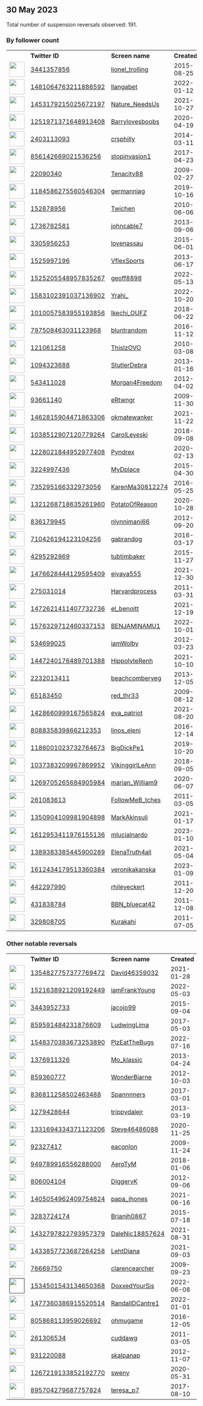 
## 30 May 2023
Total number of suspension reversals observed: 191.

### By follower count
<table><tr><th></th><th align="left">Twitter ID</th><th align="left">Screen name</th>
<th align="left">Created</th><th align="left">Status</th><th align="left">Suspended</th><th align="left">Followers</th>
<tr><td><a href="https://pbs.twimg.com/profile_images/1629842278436028417/wrE410AE_normal.jpg"><img src="https://pbs.twimg.com/profile_images/1629842278436028417/wrE410AE_normal.jpg" width="40px" height="40px" align="center"/></a></td><td><a href="https://twitter.com/intent/user?user_id=3441357856">3441357856</a></td><td><a href="https://twitter.com/lionel_trolling">lionel_trolling</a></td><td>2015-08-25</td><td align="center"></td><td>2023-05-23</td><td>37442</td></tr>
<tr><td><a href="https://pbs.twimg.com/profile_images/1544801845574569984/LIKr1GNW_normal.jpg"><img src="https://pbs.twimg.com/profile_images/1544801845574569984/LIKr1GNW_normal.jpg" width="40px" height="40px" align="center"/></a></td><td><a href="https://twitter.com/intent/user?user_id=1481064763211886592">1481064763211886592</a></td><td><a href="https://twitter.com/Ilangabet">Ilangabet</a></td><td>2022-01-12</td><td align="center"></td><td>2023-03-22</td><td>30639</td></tr>
<tr><td><a href="https://pbs.twimg.com/profile_images/1665488444120875009/OQSJU53F_normal.jpg"><img src="https://pbs.twimg.com/profile_images/1665488444120875009/OQSJU53F_normal.jpg" width="40px" height="40px" align="center"/></a></td><td><a href="https://twitter.com/intent/user?user_id=1453179215025672197">1453179215025672197</a></td><td><a href="https://twitter.com/Nature_NeedsUs">Nature_NeedsUs</a></td><td>2021-10-27</td><td align="center"></td><td>2023-04-04</td><td>27750</td></tr>
<tr><td><a href="https://pbs.twimg.com/profile_images/1661434606158053394/JGAs8boI_normal.jpg"><img src="https://pbs.twimg.com/profile_images/1661434606158053394/JGAs8boI_normal.jpg" width="40px" height="40px" align="center"/></a></td><td><a href="https://twitter.com/intent/user?user_id=1251971371648913408">1251971371648913408</a></td><td><a href="https://twitter.com/Barrylovesboobs">Barrylovesboobs</a></td><td>2020-04-19</td><td align="center"></td><td>2022-07-06</td><td>18667</td></tr>
<tr><td><a href="https://pbs.twimg.com/profile_images/1337737664074747906/oMJbrnzb_normal.jpg"><img src="https://pbs.twimg.com/profile_images/1337737664074747906/oMJbrnzb_normal.jpg" width="40px" height="40px" align="center"/></a></td><td><a href="https://twitter.com/intent/user?user_id=2403113093">2403113093</a></td><td><a href="https://twitter.com/crsphilly">crsphilly</a></td><td>2014-03-11</td><td align="center"></td><td></td><td>17161</td></tr>
<tr><td><a href="https://pbs.twimg.com/profile_images/1503095254160916482/rJmZHUtR_normal.jpg"><img src="https://pbs.twimg.com/profile_images/1503095254160916482/rJmZHUtR_normal.jpg" width="40px" height="40px" align="center"/></a></td><td><a href="https://twitter.com/intent/user?user_id=856142669021536256">856142669021536256</a></td><td><a href="https://twitter.com/stopinvasion1">stopinvasion1</a></td><td>2017-04-23</td><td align="center"></td><td>2022-10-29</td><td>7281</td></tr>
<tr><td><a href="https://pbs.twimg.com/profile_images/1149356134576394240/XKIbzMTn_normal.jpg"><img src="https://pbs.twimg.com/profile_images/1149356134576394240/XKIbzMTn_normal.jpg" width="40px" height="40px" align="center"/></a></td><td><a href="https://twitter.com/intent/user?user_id=22090340">22090340</a></td><td><a href="https://twitter.com/Tenacity88">Tenacity88</a></td><td>2009-02-27</td><td align="center"></td><td></td><td>5948</td></tr>
<tr><td><a href="https://pbs.twimg.com/profile_images/1664224668004368386/MgU8LzZl_normal.jpg"><img src="https://pbs.twimg.com/profile_images/1664224668004368386/MgU8LzZl_normal.jpg" width="40px" height="40px" align="center"/></a></td><td><a href="https://twitter.com/intent/user?user_id=1184586275560546304">1184586275560546304</a></td><td><a href="https://twitter.com/germanniag">germanniag</a></td><td>2019-10-16</td><td align="center"></td><td>2023-05-23</td><td>5499</td></tr>
<tr><td><a href="https://pbs.twimg.com/profile_images/606477862443446273/BPBmQbmD_normal.jpg"><img src="https://pbs.twimg.com/profile_images/606477862443446273/BPBmQbmD_normal.jpg" width="40px" height="40px" align="center"/></a></td><td><a href="https://twitter.com/intent/user?user_id=152678956">152678956</a></td><td><a href="https://twitter.com/Twichen">Twichen</a></td><td>2010-06-06</td><td align="center"></td><td>2023-05-25</td><td>4058</td></tr>
<tr><td><a href="https://pbs.twimg.com/profile_images/1156897920135962629/lF0a2rjh_normal.jpg"><img src="https://pbs.twimg.com/profile_images/1156897920135962629/lF0a2rjh_normal.jpg" width="40px" height="40px" align="center"/></a></td><td><a href="https://twitter.com/intent/user?user_id=1736762581">1736762581</a></td><td><a href="https://twitter.com/johncable7">johncable7</a></td><td>2013-09-06</td><td align="center"></td><td>2023-05-23</td><td>3912</td></tr>
<tr><td><a href="https://pbs.twimg.com/profile_images/979135060627607557/zxGx6hJ-_normal.jpg"><img src="https://pbs.twimg.com/profile_images/979135060627607557/zxGx6hJ-_normal.jpg" width="40px" height="40px" align="center"/></a></td><td><a href="https://twitter.com/intent/user?user_id=3305956253">3305956253</a></td><td><a href="https://twitter.com/lovenassau">lovenassau</a></td><td>2015-06-01</td><td align="center"></td><td></td><td>3849</td></tr>
<tr><td><a href="https://pbs.twimg.com/profile_images/869522574841085953/Lh1lr5nv_normal.jpg"><img src="https://pbs.twimg.com/profile_images/869522574841085953/Lh1lr5nv_normal.jpg" width="40px" height="40px" align="center"/></a></td><td><a href="https://twitter.com/intent/user?user_id=1525997196">1525997196</a></td><td><a href="https://twitter.com/VflexSports">VflexSports</a></td><td>2013-06-17</td><td align="center"></td><td>2023-05-24</td><td>3608</td></tr>
<tr><td><a href="https://pbs.twimg.com/profile_images/1589662446939246592/QwJ_u53r_normal.jpg"><img src="https://pbs.twimg.com/profile_images/1589662446939246592/QwJ_u53r_normal.jpg" width="40px" height="40px" align="center"/></a></td><td><a href="https://twitter.com/intent/user?user_id=1525205548957835267">1525205548957835267</a></td><td><a href="https://twitter.com/geoff8898">geoff8898</a></td><td>2022-05-13</td><td align="center"></td><td>2023-05-23</td><td>3556</td></tr>
<tr><td><a href="https://pbs.twimg.com/profile_images/1666524150716944392/q3b3hfLD_normal.jpg"><img src="https://pbs.twimg.com/profile_images/1666524150716944392/q3b3hfLD_normal.jpg" width="40px" height="40px" align="center"/></a></td><td><a href="https://twitter.com/intent/user?user_id=1583102391037136902">1583102391037136902</a></td><td><a href="https://twitter.com/Yrahi_">Yrahi_</a></td><td>2022-10-20</td><td align="center">🚫</td><td>2023-05-18</td><td>3433</td></tr>
<tr><td><a href="https://pbs.twimg.com/profile_images/1653246998768676864/S0uTONi0_normal.jpg"><img src="https://pbs.twimg.com/profile_images/1653246998768676864/S0uTONi0_normal.jpg" width="40px" height="40px" align="center"/></a></td><td><a href="https://twitter.com/intent/user?user_id=1010057583955193856">1010057583955193856</a></td><td><a href="https://twitter.com/Ikechi_OUFZ">Ikechi_OUFZ</a></td><td>2018-06-22</td><td align="center"></td><td>2023-05-03</td><td>3417</td></tr>
<tr><td><a href="https://pbs.twimg.com/profile_images/1663655177885212673/khrDOmKi_normal.jpg"><img src="https://pbs.twimg.com/profile_images/1663655177885212673/khrDOmKi_normal.jpg" width="40px" height="40px" align="center"/></a></td><td><a href="https://twitter.com/intent/user?user_id=797508463031123968">797508463031123968</a></td><td><a href="https://twitter.com/bluntrandom">bluntrandom</a></td><td>2016-11-12</td><td align="center"></td><td></td><td>3065</td></tr>
<tr><td><a href="https://pbs.twimg.com/profile_images/1570488833476534279/3aZxLISs_normal.jpg"><img src="https://pbs.twimg.com/profile_images/1570488833476534279/3aZxLISs_normal.jpg" width="40px" height="40px" align="center"/></a></td><td><a href="https://twitter.com/intent/user?user_id=121061258">121061258</a></td><td><a href="https://twitter.com/ThisIzOVO">ThisIzOVO</a></td><td>2010-03-08</td><td align="center"></td><td>2022-11-10</td><td>3046</td></tr>
<tr><td><a href="https://pbs.twimg.com/profile_images/1522736814951383046/FL0YaUpT_normal.jpg"><img src="https://pbs.twimg.com/profile_images/1522736814951383046/FL0YaUpT_normal.jpg" width="40px" height="40px" align="center"/></a></td><td><a href="https://twitter.com/intent/user?user_id=1094323688">1094323688</a></td><td><a href="https://twitter.com/StutlerDebra">StutlerDebra</a></td><td>2013-01-16</td><td align="center"></td><td>2023-05-17</td><td>3006</td></tr>
<tr><td><a href="https://pbs.twimg.com/profile_images/1672042988959039491/pcbDpLyd_normal.jpg"><img src="https://pbs.twimg.com/profile_images/1672042988959039491/pcbDpLyd_normal.jpg" width="40px" height="40px" align="center"/></a></td><td><a href="https://twitter.com/intent/user?user_id=543411028">543411028</a></td><td><a href="https://twitter.com/Morgan4Freedom">Morgan4Freedom</a></td><td>2012-04-02</td><td align="center"></td><td>2022-10-12</td><td>2673</td></tr>
<tr><td><a href="https://pbs.twimg.com/profile_images/1747726618/b41ad676-e6f3-409e-9f67-b33d62ca647f_normal.png"><img src="https://pbs.twimg.com/profile_images/1747726618/b41ad676-e6f3-409e-9f67-b33d62ca647f_normal.png" width="40px" height="40px" align="center"/></a></td><td><a href="https://twitter.com/intent/user?user_id=93661140">93661140</a></td><td><a href="https://twitter.com/eRtwngr">eRtwngr</a></td><td>2009-11-30</td><td align="center"></td><td></td><td>2331</td></tr>
<tr><td><a href="https://pbs.twimg.com/profile_images/1462816268273299457/NRBd41zt_normal.png"><img src="https://pbs.twimg.com/profile_images/1462816268273299457/NRBd41zt_normal.png" width="40px" height="40px" align="center"/></a></td><td><a href="https://twitter.com/intent/user?user_id=1462815904471863306">1462815904471863306</a></td><td><a href="https://twitter.com/okmatewanker">okmatewanker</a></td><td>2021-11-22</td><td align="center"></td><td>2023-04-25</td><td>2174</td></tr>
<tr><td><a href="https://pbs.twimg.com/profile_images/1174510275371905025/QfbHsdZ9_normal.jpg"><img src="https://pbs.twimg.com/profile_images/1174510275371905025/QfbHsdZ9_normal.jpg" width="40px" height="40px" align="center"/></a></td><td><a href="https://twitter.com/intent/user?user_id=1038512907120779264">1038512907120779264</a></td><td><a href="https://twitter.com/CarolLeveski">CarolLeveski</a></td><td>2018-09-08</td><td align="center"></td><td></td><td>2002</td></tr>
<tr><td><a href="https://pbs.twimg.com/profile_images/1595215403516665857/-8f_4bZL_normal.png"><img src="https://pbs.twimg.com/profile_images/1595215403516665857/-8f_4bZL_normal.png" width="40px" height="40px" align="center"/></a></td><td><a href="https://twitter.com/intent/user?user_id=1228021844952977408">1228021844952977408</a></td><td><a href="https://twitter.com/Pyndrex">Pyndrex</a></td><td>2020-02-13</td><td align="center"></td><td>2023-05-18</td><td>1872</td></tr>
<tr><td><a href="https://pbs.twimg.com/profile_images/1017084497135898624/9A8yjYFO_normal.jpg"><img src="https://pbs.twimg.com/profile_images/1017084497135898624/9A8yjYFO_normal.jpg" width="40px" height="40px" align="center"/></a></td><td><a href="https://twitter.com/intent/user?user_id=3224997436">3224997436</a></td><td><a href="https://twitter.com/MyDplace">MyDplace</a></td><td>2015-04-30</td><td align="center"></td><td>2022-10-29</td><td>1790</td></tr>
<tr><td><a href="https://pbs.twimg.com/profile_images/1265950150104625155/ZuMUpA2q_normal.jpg"><img src="https://pbs.twimg.com/profile_images/1265950150104625155/ZuMUpA2q_normal.jpg" width="40px" height="40px" align="center"/></a></td><td><a href="https://twitter.com/intent/user?user_id=735295166332973056">735295166332973056</a></td><td><a href="https://twitter.com/KarenMa30812274">KarenMa30812274</a></td><td>2016-05-25</td><td align="center"></td><td>2022-10-29</td><td>1606</td></tr>
<tr><td><a href="https://pbs.twimg.com/profile_images/1656763933313871876/TjjiYW5X_normal.jpg"><img src="https://pbs.twimg.com/profile_images/1656763933313871876/TjjiYW5X_normal.jpg" width="40px" height="40px" align="center"/></a></td><td><a href="https://twitter.com/intent/user?user_id=1321268718635261960">1321268718635261960</a></td><td><a href="https://twitter.com/PotatoOfReason">PotatoOfReason</a></td><td>2020-10-28</td><td align="center"></td><td>2023-05-13</td><td>1441</td></tr>
<tr><td><a href="https://pbs.twimg.com/profile_images/1662859741071134728/ItuHnph8_normal.jpg"><img src="https://pbs.twimg.com/profile_images/1662859741071134728/ItuHnph8_normal.jpg" width="40px" height="40px" align="center"/></a></td><td><a href="https://twitter.com/intent/user?user_id=836179945">836179945</a></td><td><a href="https://twitter.com/nlynnimani66">nlynnimani66</a></td><td>2012-09-20</td><td align="center"></td><td>2022-07-26</td><td>1364</td></tr>
<tr><td><a href="https://pbs.twimg.com/profile_images/1455105412034924545/2WuwM4jC_normal.jpg"><img src="https://pbs.twimg.com/profile_images/1455105412034924545/2WuwM4jC_normal.jpg" width="40px" height="40px" align="center"/></a></td><td><a href="https://twitter.com/intent/user?user_id=710426194123104256">710426194123104256</a></td><td><a href="https://twitter.com/gabrandog">gabrandog</a></td><td>2016-03-17</td><td align="center"></td><td>2022-07-03</td><td>1278</td></tr>
<tr><td><a href="https://pbs.twimg.com/profile_images/894026237307310080/xSA48i1V_normal.jpg"><img src="https://pbs.twimg.com/profile_images/894026237307310080/xSA48i1V_normal.jpg" width="40px" height="40px" align="center"/></a></td><td><a href="https://twitter.com/intent/user?user_id=4295292869">4295292869</a></td><td><a href="https://twitter.com/tubtimbaker">tubtimbaker</a></td><td>2015-11-27</td><td align="center"></td><td>2022-10-29</td><td>1123</td></tr>
<tr><td><a href="https://pbs.twimg.com/profile_images/1549593458788421632/_f7rcsAX_normal.jpg"><img src="https://pbs.twimg.com/profile_images/1549593458788421632/_f7rcsAX_normal.jpg" width="40px" height="40px" align="center"/></a></td><td><a href="https://twitter.com/intent/user?user_id=1476628444129595409">1476628444129595409</a></td><td><a href="https://twitter.com/eiyaya555">eiyaya555</a></td><td>2021-12-30</td><td align="center"></td><td>2022-12-16</td><td>1113</td></tr>
<tr><td><a href="https://pbs.twimg.com/profile_images/1457347109414395912/LRQGgAb6_normal.jpg"><img src="https://pbs.twimg.com/profile_images/1457347109414395912/LRQGgAb6_normal.jpg" width="40px" height="40px" align="center"/></a></td><td><a href="https://twitter.com/intent/user?user_id=275031014">275031014</a></td><td><a href="https://twitter.com/Harvardprocess">Harvardprocess</a></td><td>2011-03-31</td><td align="center"></td><td>2022-10-29</td><td>943</td></tr>
<tr><td><a href="https://pbs.twimg.com/profile_images/1643869461261307904/TSD_x82t_normal.jpg"><img src="https://pbs.twimg.com/profile_images/1643869461261307904/TSD_x82t_normal.jpg" width="40px" height="40px" align="center"/></a></td><td><a href="https://twitter.com/intent/user?user_id=1472621411407732736">1472621411407732736</a></td><td><a href="https://twitter.com/el_benoitt">el_benoitt</a></td><td>2021-12-19</td><td align="center">🚫</td><td>2023-05-23</td><td>850</td></tr>
<tr><td><a href="https://pbs.twimg.com/profile_images/1619145291441094656/XPikgDfK_normal.jpg"><img src="https://pbs.twimg.com/profile_images/1619145291441094656/XPikgDfK_normal.jpg" width="40px" height="40px" align="center"/></a></td><td><a href="https://twitter.com/intent/user?user_id=1576329712460337153">1576329712460337153</a></td><td><a href="https://twitter.com/BENJAMINAMU1">BENJAMINAMU1</a></td><td>2022-10-01</td><td align="center"></td><td>2023-05-16</td><td>811</td></tr>
<tr><td><a href="https://pbs.twimg.com/profile_images/1416962331615973388/y0dLMcfI_normal.jpg"><img src="https://pbs.twimg.com/profile_images/1416962331615973388/y0dLMcfI_normal.jpg" width="40px" height="40px" align="center"/></a></td><td><a href="https://twitter.com/intent/user?user_id=534699025">534699025</a></td><td><a href="https://twitter.com/iamWolby">iamWolby</a></td><td>2012-03-23</td><td align="center"></td><td></td><td>807</td></tr>
<tr><td><a href="https://pbs.twimg.com/profile_images/1646648256770846720/jDvXvGLC_normal.jpg"><img src="https://pbs.twimg.com/profile_images/1646648256770846720/jDvXvGLC_normal.jpg" width="40px" height="40px" align="center"/></a></td><td><a href="https://twitter.com/intent/user?user_id=1447240176489701388">1447240176489701388</a></td><td><a href="https://twitter.com/HippolyteRenh">HippolyteRenh</a></td><td>2021-10-10</td><td align="center"></td><td>2023-05-23</td><td>802</td></tr>
<tr><td><a href="https://pbs.twimg.com/profile_images/1663977028520140800/ku0AzoU8_normal.jpg"><img src="https://pbs.twimg.com/profile_images/1663977028520140800/ku0AzoU8_normal.jpg" width="40px" height="40px" align="center"/></a></td><td><a href="https://twitter.com/intent/user?user_id=2232013411">2232013411</a></td><td><a href="https://twitter.com/beachcomberyeg">beachcomberyeg</a></td><td>2013-12-05</td><td align="center"></td><td>2022-11-11</td><td>737</td></tr>
<tr><td><a href="https://pbs.twimg.com/profile_images/1611713539286122497/DcDNhmF5_normal.jpg"><img src="https://pbs.twimg.com/profile_images/1611713539286122497/DcDNhmF5_normal.jpg" width="40px" height="40px" align="center"/></a></td><td><a href="https://twitter.com/intent/user?user_id=65183450">65183450</a></td><td><a href="https://twitter.com/red_thr33">red_thr33</a></td><td>2009-08-12</td><td align="center"></td><td>2023-01-26</td><td>717</td></tr>
<tr><td><a href="https://pbs.twimg.com/profile_images/1428661456057274368/TPCYFPyi_normal.jpg"><img src="https://pbs.twimg.com/profile_images/1428661456057274368/TPCYFPyi_normal.jpg" width="40px" height="40px" align="center"/></a></td><td><a href="https://twitter.com/intent/user?user_id=1428660999167565824">1428660999167565824</a></td><td><a href="https://twitter.com/eva_patriot">eva_patriot</a></td><td>2021-08-20</td><td align="center"></td><td>2022-05-20</td><td>711</td></tr>
<tr><td><a href="https://pbs.twimg.com/profile_images/808837190482432001/_nXrvTtM_normal.jpg"><img src="https://pbs.twimg.com/profile_images/808837190482432001/_nXrvTtM_normal.jpg" width="40px" height="40px" align="center"/></a></td><td><a href="https://twitter.com/intent/user?user_id=808835839866212353">808835839866212353</a></td><td><a href="https://twitter.com/linos_eleni">linos_eleni</a></td><td>2016-12-14</td><td align="center"></td><td>2023-03-27</td><td>677</td></tr>
<tr><td><a href="https://pbs.twimg.com/profile_images/1662301967056617474/2_5-ZYai_normal.jpg"><img src="https://pbs.twimg.com/profile_images/1662301967056617474/2_5-ZYai_normal.jpg" width="40px" height="40px" align="center"/></a></td><td><a href="https://twitter.com/intent/user?user_id=1186001023732764673">1186001023732764673</a></td><td><a href="https://twitter.com/BigDickPe1">BigDickPe1</a></td><td>2019-10-20</td><td align="center">🔒</td><td>2022-11-04</td><td>647</td></tr>
<tr><td><a href="https://pbs.twimg.com/profile_images/1347742344427294721/nlfxemJL_normal.jpg"><img src="https://pbs.twimg.com/profile_images/1347742344427294721/nlfxemJL_normal.jpg" width="40px" height="40px" align="center"/></a></td><td><a href="https://twitter.com/intent/user?user_id=1037383209967869952">1037383209967869952</a></td><td><a href="https://twitter.com/VikinggirlLeAnn">VikinggirlLeAnn</a></td><td>2018-09-05</td><td align="center"></td><td></td><td>643</td></tr>
<tr><td><a href="https://pbs.twimg.com/profile_images/1297188051085598720/SswvzzU7_normal.jpg"><img src="https://pbs.twimg.com/profile_images/1297188051085598720/SswvzzU7_normal.jpg" width="40px" height="40px" align="center"/></a></td><td><a href="https://twitter.com/intent/user?user_id=1269705265684905984">1269705265684905984</a></td><td><a href="https://twitter.com/marian_William9">marian_William9</a></td><td>2020-06-07</td><td align="center"></td><td>2022-07-18</td><td>612</td></tr>
<tr><td><a href="https://pbs.twimg.com/profile_images/636579238854848512/HmNlvnqE_normal.jpg"><img src="https://pbs.twimg.com/profile_images/636579238854848512/HmNlvnqE_normal.jpg" width="40px" height="40px" align="center"/></a></td><td><a href="https://twitter.com/intent/user?user_id=261083613">261083613</a></td><td><a href="https://twitter.com/FollowMeB_tches">FollowMeB_tches</a></td><td>2011-03-05</td><td align="center"></td><td>2023-05-03</td><td>609</td></tr>
<tr><td><a href="https://pbs.twimg.com/profile_images/1605835327205244928/fDKws6Td_normal.jpg"><img src="https://pbs.twimg.com/profile_images/1605835327205244928/fDKws6Td_normal.jpg" width="40px" height="40px" align="center"/></a></td><td><a href="https://twitter.com/intent/user?user_id=1350904109981904898">1350904109981904898</a></td><td><a href="https://twitter.com/MarkAkinsuli">MarkAkinsuli</a></td><td>2021-01-17</td><td align="center"></td><td>2023-05-24</td><td>598</td></tr>
<tr><td><a href="https://pbs.twimg.com/profile_images/1673321677181140997/beZn-044_normal.jpg"><img src="https://pbs.twimg.com/profile_images/1673321677181140997/beZn-044_normal.jpg" width="40px" height="40px" align="center"/></a></td><td><a href="https://twitter.com/intent/user?user_id=1612953411976155136">1612953411976155136</a></td><td><a href="https://twitter.com/mlucialnardo">mlucialnardo</a></td><td>2023-01-10</td><td align="center"></td><td>2023-03-11</td><td>594</td></tr>
<tr><td><a href="https://pbs.twimg.com/profile_images/1524066613644779520/a-qK2LIC_normal.jpg"><img src="https://pbs.twimg.com/profile_images/1524066613644779520/a-qK2LIC_normal.jpg" width="40px" height="40px" align="center"/></a></td><td><a href="https://twitter.com/intent/user?user_id=1389383385445900289">1389383385445900289</a></td><td><a href="https://twitter.com/ElenaTruth4all">ElenaTruth4all</a></td><td>2021-05-04</td><td align="center"></td><td>2022-11-06</td><td>546</td></tr>
<tr><td><a href="https://pbs.twimg.com/profile_images/1629394233516761088/c5fdhaZu_normal.jpg"><img src="https://pbs.twimg.com/profile_images/1629394233516761088/c5fdhaZu_normal.jpg" width="40px" height="40px" align="center"/></a></td><td><a href="https://twitter.com/intent/user?user_id=1612434179513360384">1612434179513360384</a></td><td><a href="https://twitter.com/veronikakanska">veronikakanska</a></td><td>2023-01-09</td><td align="center"></td><td>2023-05-24</td><td>540</td></tr>
<tr><td><a href="https://pbs.twimg.com/profile_images/509520264879943680/-GJNCTUF_normal.jpeg"><img src="https://pbs.twimg.com/profile_images/509520264879943680/-GJNCTUF_normal.jpeg" width="40px" height="40px" align="center"/></a></td><td><a href="https://twitter.com/intent/user?user_id=442297990">442297990</a></td><td><a href="https://twitter.com/rhileyeckert">rhileyeckert</a></td><td>2011-12-20</td><td align="center"></td><td>2023-04-27</td><td>519</td></tr>
<tr><td><a href="https://pbs.twimg.com/profile_images/1634613058755493888/YBwRQERq_normal.jpg"><img src="https://pbs.twimg.com/profile_images/1634613058755493888/YBwRQERq_normal.jpg" width="40px" height="40px" align="center"/></a></td><td><a href="https://twitter.com/intent/user?user_id=431838784">431838784</a></td><td><a href="https://twitter.com/BBN_bluecat42">BBN_bluecat42</a></td><td>2011-12-08</td><td align="center"></td><td>2023-04-15</td><td>498</td></tr>
<tr><td><a href="https://pbs.twimg.com/profile_images/1271333340465905665/t1i7Fh9n_normal.jpg"><img src="https://pbs.twimg.com/profile_images/1271333340465905665/t1i7Fh9n_normal.jpg" width="40px" height="40px" align="center"/></a></td><td><a href="https://twitter.com/intent/user?user_id=329808705">329808705</a></td><td><a href="https://twitter.com/Kurakahi">Kurakahi</a></td><td>2011-07-05</td><td align="center"></td><td></td><td>432</td></tr>
</table>

### Other notable reversals
<table><tr><th></th><th align="left">Twitter ID</th><th align="left">Screen name</th>
<th align="left">Created</th><th align="left">Status</th><th align="left">Suspended</th><th align="left">Followers</th>
<tr><td><a href="https://pbs.twimg.com/profile_images/1430941606128070665/PEoZUdrN_normal.jpg"><img src="https://pbs.twimg.com/profile_images/1430941606128070665/PEoZUdrN_normal.jpg" width="40px" height="40px" align="center"/></a></td><td><a href="https://twitter.com/intent/user?user_id=1354827757377769472">1354827757377769472</a></td><td><a href="https://twitter.com/David46359032">David46359032</a></td><td>2021-01-28</td><td align="center"></td><td>2023-05-26</td><td>425</td></tr>
<tr><td><a href="https://pbs.twimg.com/profile_images/1521646873034993665/jfX9BitT_normal.jpg"><img src="https://pbs.twimg.com/profile_images/1521646873034993665/jfX9BitT_normal.jpg" width="40px" height="40px" align="center"/></a></td><td><a href="https://twitter.com/intent/user?user_id=1521638921209192449">1521638921209192449</a></td><td><a href="https://twitter.com/iamFrankYoung">iamFrankYoung</a></td><td>2022-05-03</td><td align="center"></td><td>2023-05-28</td><td>319</td></tr>
<tr><td><a href="https://pbs.twimg.com/profile_images/1298650386929131520/GFWZzQpZ_normal.jpg"><img src="https://pbs.twimg.com/profile_images/1298650386929131520/GFWZzQpZ_normal.jpg" width="40px" height="40px" align="center"/></a></td><td><a href="https://twitter.com/intent/user?user_id=3443952733">3443952733</a></td><td><a href="https://twitter.com/jacojo99">jacojo99</a></td><td>2015-09-04</td><td align="center"></td><td>2022-12-02</td><td>63</td></tr>
<tr><td><a href="https://pbs.twimg.com/profile_images/1250396862990831616/wo3943EM_normal.jpg"><img src="https://pbs.twimg.com/profile_images/1250396862990831616/wo3943EM_normal.jpg" width="40px" height="40px" align="center"/></a></td><td><a href="https://twitter.com/intent/user?user_id=859591484231876609">859591484231876609</a></td><td><a href="https://twitter.com/LudwingLima">LudwingLima</a></td><td>2017-05-03</td><td align="center"></td><td>2023-05-27</td><td>292</td></tr>
<tr><td><a href="https://pbs.twimg.com/profile_images/1551728443221352448/p6NDgepx_normal.jpg"><img src="https://pbs.twimg.com/profile_images/1551728443221352448/p6NDgepx_normal.jpg" width="40px" height="40px" align="center"/></a></td><td><a href="https://twitter.com/intent/user?user_id=1548370383673253890">1548370383673253890</a></td><td><a href="https://twitter.com/PlzEatTheBugs">PlzEatTheBugs</a></td><td>2022-07-16</td><td align="center"></td><td>2023-01-06</td><td>13</td></tr>
<tr><td><a href="https://pbs.twimg.com/profile_images/1345107558755938306/DjNU0Bj8_normal.jpg"><img src="https://pbs.twimg.com/profile_images/1345107558755938306/DjNU0Bj8_normal.jpg" width="40px" height="40px" align="center"/></a></td><td><a href="https://twitter.com/intent/user?user_id=1376911326">1376911326</a></td><td><a href="https://twitter.com/Mo_klassic">Mo_klassic</a></td><td>2013-04-24</td><td align="center"></td><td>2023-05-24</td><td>381</td></tr>
<tr><td><a href="https://pbs.twimg.com/profile_images/1624765180784541697/CzLN4pm8_normal.jpg"><img src="https://pbs.twimg.com/profile_images/1624765180784541697/CzLN4pm8_normal.jpg" width="40px" height="40px" align="center"/></a></td><td><a href="https://twitter.com/intent/user?user_id=859360777">859360777</a></td><td><a href="https://twitter.com/WonderBjarne">WonderBjarne</a></td><td>2012-10-03</td><td align="center"></td><td>2023-02-26</td><td>5</td></tr>
<tr><td><a href="https://pbs.twimg.com/profile_images/1656536656663441408/-Wx0Wur6_normal.jpg"><img src="https://pbs.twimg.com/profile_images/1656536656663441408/-Wx0Wur6_normal.jpg" width="40px" height="40px" align="center"/></a></td><td><a href="https://twitter.com/intent/user?user_id=836811258502463488">836811258502463488</a></td><td><a href="https://twitter.com/Spannnners">Spannnners</a></td><td>2017-03-01</td><td align="center"></td><td>2023-05-20</td><td>107</td></tr>
<tr><td><a href="https://pbs.twimg.com/profile_images/1527026759723532291/urOSc22D_normal.jpg"><img src="https://pbs.twimg.com/profile_images/1527026759723532291/urOSc22D_normal.jpg" width="40px" height="40px" align="center"/></a></td><td><a href="https://twitter.com/intent/user?user_id=1279428644">1279428644</a></td><td><a href="https://twitter.com/trippydalejr">trippydalejr</a></td><td>2013-03-19</td><td align="center"></td><td>2023-05-14</td><td>42</td></tr>
<tr><td><a href="https://abs.twimg.com/sticky/default_profile_images/default_profile_normal.png"><img src="https://abs.twimg.com/sticky/default_profile_images/default_profile_normal.png" width="40px" height="40px" align="center"/></a></td><td><a href="https://twitter.com/intent/user?user_id=1331694334371123206">1331694334371123206</a></td><td><a href="https://twitter.com/Steve46486088">Steve46486088</a></td><td>2020-11-25</td><td align="center"></td><td>2023-01-15</td><td>22</td></tr>
<tr><td><a href="https://pbs.twimg.com/profile_images/1228245732/buckle_normal.jpg"><img src="https://pbs.twimg.com/profile_images/1228245732/buckle_normal.jpg" width="40px" height="40px" align="center"/></a></td><td><a href="https://twitter.com/intent/user?user_id=92327417">92327417</a></td><td><a href="https://twitter.com/eaconlon">eaconlon</a></td><td>2009-11-24</td><td align="center"></td><td>2022-11-30</td><td>118</td></tr>
<tr><td><a href="https://pbs.twimg.com/profile_images/1586198506632613888/vVtYPyCZ_normal.jpg"><img src="https://pbs.twimg.com/profile_images/1586198506632613888/vVtYPyCZ_normal.jpg" width="40px" height="40px" align="center"/></a></td><td><a href="https://twitter.com/intent/user?user_id=949789916556288000">949789916556288000</a></td><td><a href="https://twitter.com/AeroTyM">AeroTyM</a></td><td>2018-01-06</td><td align="center"></td><td>2023-05-27</td><td>53</td></tr>
<tr><td><a href="https://pbs.twimg.com/profile_images/1610492648959213568/4Xz5PDyE_normal.jpg"><img src="https://pbs.twimg.com/profile_images/1610492648959213568/4Xz5PDyE_normal.jpg" width="40px" height="40px" align="center"/></a></td><td><a href="https://twitter.com/intent/user?user_id=806004104">806004104</a></td><td><a href="https://twitter.com/DiggeryK">DiggeryK</a></td><td>2012-09-06</td><td align="center"></td><td>2023-05-27</td><td>95</td></tr>
<tr><td><a href="https://pbs.twimg.com/profile_images/1663218419519598592/w5l_8V2B_normal.jpg"><img src="https://pbs.twimg.com/profile_images/1663218419519598592/w5l_8V2B_normal.jpg" width="40px" height="40px" align="center"/></a></td><td><a href="https://twitter.com/intent/user?user_id=1405054962409754624">1405054962409754624</a></td><td><a href="https://twitter.com/papa_jhones">papa_jhones</a></td><td>2021-06-16</td><td align="center">👋</td><td>2023-01-24</td><td>9</td></tr>
<tr><td><a href="https://pbs.twimg.com/profile_images/622546017683046400/j4tLxjLG_normal.jpg"><img src="https://pbs.twimg.com/profile_images/622546017683046400/j4tLxjLG_normal.jpg" width="40px" height="40px" align="center"/></a></td><td><a href="https://twitter.com/intent/user?user_id=3283724174">3283724174</a></td><td><a href="https://twitter.com/Brianjh0867">Brianjh0867</a></td><td>2015-07-18</td><td align="center"></td><td>2022-12-20</td><td>9</td></tr>
<tr><td><a href="https://pbs.twimg.com/profile_images/1602552843810099200/XTsXz8vo_normal.jpg"><img src="https://pbs.twimg.com/profile_images/1602552843810099200/XTsXz8vo_normal.jpg" width="40px" height="40px" align="center"/></a></td><td><a href="https://twitter.com/intent/user?user_id=1432797822793957379">1432797822793957379</a></td><td><a href="https://twitter.com/DaleNic18857624">DaleNic18857624</a></td><td>2021-08-31</td><td align="center"></td><td>2023-01-03</td><td>260</td></tr>
<tr><td><a href="https://pbs.twimg.com/profile_images/1565440309294551040/YztAXn3I_normal.jpg"><img src="https://pbs.twimg.com/profile_images/1565440309294551040/YztAXn3I_normal.jpg" width="40px" height="40px" align="center"/></a></td><td><a href="https://twitter.com/intent/user?user_id=1433857723687264258">1433857723687264258</a></td><td><a href="https://twitter.com/LehtDiana">LehtDiana</a></td><td>2021-09-03</td><td align="center"></td><td>2022-11-09</td><td>111</td></tr>
<tr><td><a href="https://pbs.twimg.com/profile_images/1056181407616245760/sh83a5A6_normal.jpg"><img src="https://pbs.twimg.com/profile_images/1056181407616245760/sh83a5A6_normal.jpg" width="40px" height="40px" align="center"/></a></td><td><a href="https://twitter.com/intent/user?user_id=76669750">76669750</a></td><td><a href="https://twitter.com/clarencearcher">clarencearcher</a></td><td>2009-09-23</td><td align="center"></td><td>2023-04-06</td><td>69</td></tr>
<tr><td><a href=""><img src="" width="40px" height="40px" align="center"/></a></td><td><a href="https://twitter.com/intent/user?user_id=1534501543134650368">1534501543134650368</a></td><td><a href="https://twitter.com/DoxxedYourSis">DoxxedYourSis</a></td><td>2022-06-08</td><td align="center"></td><td>2022-06-24</td><td>141</td></tr>
<tr><td><a href="https://pbs.twimg.com/profile_images/1477360876961222659/rsYrhO-z_normal.png"><img src="https://pbs.twimg.com/profile_images/1477360876961222659/rsYrhO-z_normal.png" width="40px" height="40px" align="center"/></a></td><td><a href="https://twitter.com/intent/user?user_id=1477360386915520514">1477360386915520514</a></td><td><a href="https://twitter.com/RandallDCantre1">RandallDCantre1</a></td><td>2022-01-01</td><td align="center"></td><td>2022-10-19</td><td>331</td></tr>
<tr><td><a href="https://pbs.twimg.com/profile_images/1585256257669193729/LuGB3K22_normal.jpg"><img src="https://pbs.twimg.com/profile_images/1585256257669193729/LuGB3K22_normal.jpg" width="40px" height="40px" align="center"/></a></td><td><a href="https://twitter.com/intent/user?user_id=805868113959026692">805868113959026692</a></td><td><a href="https://twitter.com/ohmugame">ohmugame</a></td><td>2016-12-05</td><td align="center"></td><td>2022-12-15</td><td>12</td></tr>
<tr><td><a href="https://pbs.twimg.com/profile_images/1111847736922517504/HA-X9yrX_normal.jpg"><img src="https://pbs.twimg.com/profile_images/1111847736922517504/HA-X9yrX_normal.jpg" width="40px" height="40px" align="center"/></a></td><td><a href="https://twitter.com/intent/user?user_id=261306534">261306534</a></td><td><a href="https://twitter.com/cuddawg">cuddawg</a></td><td>2011-03-05</td><td align="center"></td><td>2023-04-21</td><td>17</td></tr>
<tr><td><a href="https://pbs.twimg.com/profile_images/741199497645203456/fFlYOFXd_normal.jpg"><img src="https://pbs.twimg.com/profile_images/741199497645203456/fFlYOFXd_normal.jpg" width="40px" height="40px" align="center"/></a></td><td><a href="https://twitter.com/intent/user?user_id=931220088">931220088</a></td><td><a href="https://twitter.com/skalpanap">skalpanap</a></td><td>2012-11-07</td><td align="center"></td><td>2022-11-23</td><td>260</td></tr>
<tr><td><a href="https://pbs.twimg.com/profile_images/1425862130889334791/Y68ZwiGW_normal.jpg"><img src="https://pbs.twimg.com/profile_images/1425862130889334791/Y68ZwiGW_normal.jpg" width="40px" height="40px" align="center"/></a></td><td><a href="https://twitter.com/intent/user?user_id=1267219133852192770">1267219133852192770</a></td><td><a href="https://twitter.com/sweny">sweny</a></td><td>2020-05-31</td><td align="center"></td><td>2022-12-01</td><td>33</td></tr>
<tr><td><a href="https://pbs.twimg.com/profile_images/1513732189699063808/zQv7NbR6_normal.jpg"><img src="https://pbs.twimg.com/profile_images/1513732189699063808/zQv7NbR6_normal.jpg" width="40px" height="40px" align="center"/></a></td><td><a href="https://twitter.com/intent/user?user_id=895704279687757824">895704279687757824</a></td><td><a href="https://twitter.com/teresa_p7">teresa_p7</a></td><td>2017-08-10</td><td align="center"></td><td>2022-11-06</td><td>212</td></tr>
</table>
